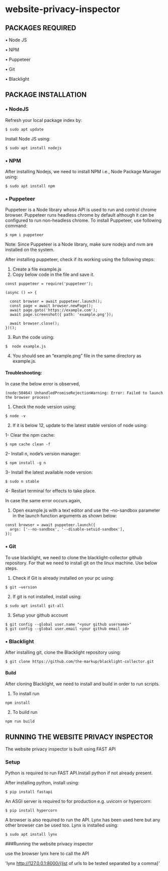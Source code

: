 # website-privacy-inspector
## PACKAGES REQUIRED

•	Node JS

•	NPM

•	Puppeteer

•	Git

•	Blacklight

## PACKAGE INSTALLATION

### • NodeJS
Refresh your local package index by:
 
 `$ sudo apt update`
 
Install Node JS using:
 
 `$ sudo apt install nodejs`

### •	NPM
After installing Nodejs, we need to install NPM i.e., Node Package Manager using:

`$ sudo apt install npm`



### •	Puppeteer
Puppeteer is a Node library whose API is used to run and control chrome browser. Puppeteer runs headless chrome by default although it can be configured to run non-headless chrome. To install Puppeteer, use following command:

`$ npm i puppeteer`

Note: Since Puppeteer is a Node library, make sure nodejs and nvm are installed on the system.

After installing puppeteer, check if its working using the following steps:

1.	Create a file example.js
2.	Copy below code in the file and save it.
```
const puppeteer = require('puppeteer');

(async () => {

  const browser = await puppeteer.launch();
  const page = await browser.newPage();
  await page.goto('https://example.com');
  await page.screenshot({ path: 'example.png'});

  await browser.close();
})();
```

3.	  Run the code using:

`$  node example.js`

4.	  You should see an “example.png” file in the same directory as example.js.
 

#### Troubleshooting:

In case the below error is observed,

`(node:50464) UnhandledPromiseRejectionWarning: Error: Failed to launch the browser process!`

1)	Check the node version using:

`$ node -v`

2)	If it is below 12, update to the latest stable version of node using:

1-	Clear the npm cache:

`$ npm cache clean -f`

2-	Install n, node’s version manager:

`$ npm install -g n`

3-	Install the latest available node version:

`$ sudo n stable`

4-	Restart terminal for effects to take place.

In case  the same error occurs again,

1)	Open example.js with a text editor and  use the –no-sandbox parameter in the launch function arguments as shown below:
```
const browser = await puppeteer.launch({
  args: ['--no-sandbox', '--disable-setuid-sandbox'],
});
```


### •	Git
To use blacklight, we need to clone the blacklight-collector github repository. For that we need to install git on the linux machine. Use below steps.

1)	Check if Git is already installed on your pc using:

`$ git –version`

2)	If git is not installed, install using:

`$ sudo apt install git-all`

3)	Setup your github account
```
$ git config --global user.name "<your github username>"
$ git config --global user.email <your github email id>
```


### •	Blacklight
After installing git, clone the Blacklight repository using:

`$ git clone https://github.com/the-markup/blacklight-collector.git`

#### Build
After cloning Blacklight, we need to install and build in order to run scripts.
1) To install run

`npm install`

2) To build run

`npm run build`


## RUNNING THE WEBSITE PRIVACY INSPECTOR

The website privacy inspector is built using FAST API 

### Setup
Python is required to run FAST API.Install python if not already present.

After installing python, install  using:

`$ pip install fastapi`

An ASGI server is required to for production e.g. uvicorn or hypercorn:

`$ pip install hypercorn`

A browser is also required to run the API. Lynx has been used here but any other browser can be used too. Lynx is installed using:


`$ sudo apt install lynx`

###Running the website privacy inspector

use the browser lynx here to call the API

'lynx http://127.0.0.1:8000/{list of urls to be tested separated by a comma}'
